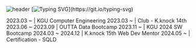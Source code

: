 ![header](https://capsule-render.vercel.app/api?type=waving&height=300&color=gradient&text=Mario%20Jung%20👋)
[![Typing SVG](https://readme-typing-svg.demolab.com?font=Fira+Code&pause=1000&color=605FF7&random=false&width=435&lines=MarioJung%EC%9D%98+%EB%A0%88%ED%8F%AC%EC%A7%80%ED%86%A0%EB%A6%AC%EC%97%90+%EC%98%A4%EC%8B%A0+%EA%B2%83%EC%9D%84+%ED%99%98%EC%98%81%ED%95%A9%EB%8B%88%EB%8B%A4!!)](https://git.io/typing-svg)

2023.03 ~         | KGU Computer Engineering
2023.03 ~         | Club - K.knock 14th
2023.06 ~ 2023.09 | OUTTA Data Bootcamp
2023.11 ~         | KGU 2024 SW Bootcamp
2024.03 ~ 2024.12 | K.knock 15th Web Dev Mentor
2024.05 ~         | Certification - SQLD

<!--
**Mariojung123/Mariojung123** is a ✨ _special_ ✨ repository because its `README.md` (this file) appears on your GitHub profile.
hello
Here are some ideas to get you started:

- 🔭 I’m currently working on ...
- 🌱 I’m currently learning ...
- 👯 I’m looking to collaborate on ...
- 🤔 I’m looking for help with ...
- 💬 Ask me about ...
- 📫 How to reach me: ...
- 😄 Pronouns: ...
- ⚡ Fun fact: ...
-->
